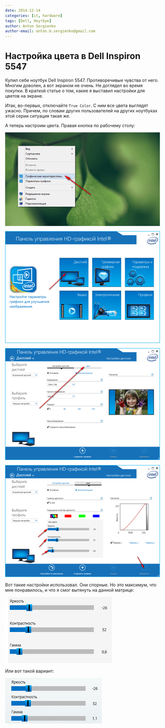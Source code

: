 ```yaml
---
date: 2014-12-14
categories: [it, hardware]
tags: [Dell, Ноутбук]
author: Anton Sergienko
author-email: anton.b.sergienko@gmail.com
---
```


# Настройка цвета в Dell Inspiron 5547

Купил себе ноутбук Dell Inspiron 5547. Противоречивые чувства от него. Многим доволен, а вот экраном не очень. Не доглядел во время покупки. В краткой статье о том, какие я выставил настройки для цветов на экране.

Итак, во-первых, отключайте `True Color`. C ним все цвета выглядят ужасно. Причем, по словам других пользователей на других ноутбуках этой серии ситуация такая же.

А теперь настроим цвета. Правая кнопка по рабочему столу:

![Выбор пункта Графические характеристики](img/dell-inspiron_01.png)

![Панель управления HD-графикой Intel](img/dell-inspiron_02.png)

![Выбор раздела Цвет](img/dell-inspiron_03.png)

![Настройки параметров цвета](img/dell-inspiron_04.png)

Вот такие настройки использовал. Они спорные. Но это максимум, что мне понравилось, и что я смог вытянуть на данной матрице:

![Настройки параметров цвета](img/dell-inspiron_05.png)

Или вот такой вариант:

![Настройки параметров цвета](img/dell-inspiron_06.png)
